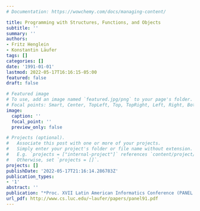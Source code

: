 ```yaml
---
# Documentation: https://wowchemy.com/docs/managing-content/

title: Programming with Structures, Functions, and Objects
subtitle: ''
summary: ''
authors:
- Fritz Henglein
- Konstantin Läufer
tags: []
categories: []
date: '1991-01-01'
lastmod: 2022-05-17T16:16:15-05:00
featured: false
draft: false

# Featured image
# To use, add an image named `featured.jpg/png` to your page's folder.
# Focal points: Smart, Center, TopLeft, Top, TopRight, Left, Right, BottomLeft, Bottom, BottomRight.
image:
  caption: ''
  focal_point: ''
  preview_only: false

# Projects (optional).
#   Associate this post with one or more of your projects.
#   Simply enter your project's folder or file name without extension.
#   E.g. `projects = ["internal-project"]` references `content/project/deep-learning/index.md`.
#   Otherwise, set `projects = []`.
projects: []
publishDate: '2022-05-17T21:16:14.286783Z'
publication_types:
- '1'
abstract: ''
publication: "*Proc. XVII Latin American Informatics Conference (PANEL '91)*"
url_pdf: http://www.cs.luc.edu/~laufer/papers/panel91.pdf
---
```

